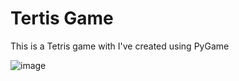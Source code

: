 # Tertis Game
This is a Tetris game with I've created using PyGame 

![image](https://user-images.githubusercontent.com/105198655/171835118-3981425a-e90d-4519-b7fd-e847a7689db9.png)
